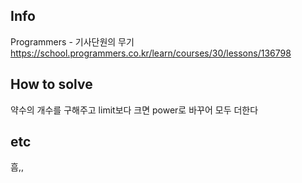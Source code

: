 ## Info
Programmers - 기사단원의 무기 https://school.programmers.co.kr/learn/courses/30/lessons/136798

## How to solve
약수의 개수를 구해주고 limit보다 크면 power로 바꾸어 모두 더한다
## etc
흠,,